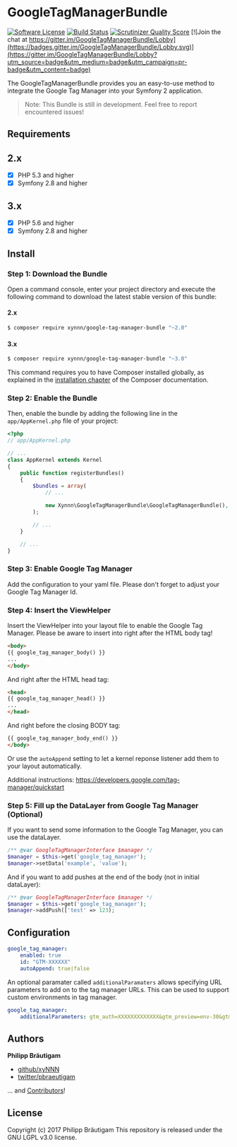# GoogleTagManagerBundle

[![Software License](https://img.shields.io/badge/license-LGPL%203.0-brightgreen.svg?style=flat-square)](LICENSE)
[![Build Status](https://travis-ci.org/xyNNN/GoogleTagManagerBundle.svg?branch=master)](https://travis-ci.org/xyNNN/GoogleTagManagerBundle)
[![Scrutinizer Quality Score](https://img.shields.io/scrutinizer/g/xyNNN/GoogleTagManagerBundle.svg)](https://scrutinizer-ci.com/g/xyNNN/GoogleTagManagerBundle)
[![Join the chat at https://gitter.im/GoogleTagManagerBundle/Lobby](https://badges.gitter.im/GoogleTagManagerBundle/Lobby.svg)](https://gitter.im/GoogleTagManagerBundle/Lobby?utm_source=badge&utm_medium=badge&utm_campaign=pr-badge&utm_content=badge)

The GoogleTagManagerBundle provides you an easy-to-use method to integrate the Google Tag Manager into your Symfony 2 application.

> Note: This Bundle is still in development. Feel free to report encountered issues!

## Requirements

## 2.x

- [x] PHP 5.3 and higher
- [x] Symfony 2.8 and higher

## 3.x

- [x] PHP 5.6 and higher
- [x] Symfony 2.8 and higher

## Install

### Step 1: Download the Bundle

Open a command console, enter your project directory and execute the
following command to download the latest stable version of this bundle:

#### 2.x

```bash
$ composer require xynnn/google-tag-manager-bundle "~2.0"
```

#### 3.x


```bash
$ composer require xynnn/google-tag-manager-bundle "~3.0"
```

This command requires you to have Composer installed globally, as explained
in the [installation chapter](https://getcomposer.org/doc/00-intro.md)
of the Composer documentation.

### Step 2: Enable the Bundle

Then, enable the bundle by adding the following line in the `app/AppKernel.php`
file of your project:

```php
<?php
// app/AppKernel.php

// ...
class AppKernel extends Kernel
{
    public function registerBundles()
    {
        $bundles = array(
            // ...

            new Xynnn\GoogleTagManagerBundle\GoogleTagManagerBundle(),
        );

        // ...
    }

    // ...
}
```

### Step 3: Enable Google Tag Manager

Add the configuration to your yaml file. Please don't forget to adjust your Google Tag Manager Id.

### Step 4: Insert the ViewHelper

Insert the ViewHelper into your layout file to enable the Google Tag Manager.
Please be aware to insert into right after the HTML body tag!

```html
<body>
{{ google_tag_manager_body() }}
...
</body>
```

And right after the HTML head tag:

```html
<head>
{{ google_tag_manager_head() }}
...
</head>
```

And right before the closing BODY tag:

```html
{{ google_tag_manager_body_end() }}
</body>
```

Or use the `autoAppend` setting to let a kernel reponse listener add them to your layout automatically.

Additional instructions: https://developers.google.com/tag-manager/quickstart

### Step 5: Fill up the DataLayer from Google Tag Manager (Optional)

If you want to send some information to the Google Tag Manager, you can use the dataLayer.

```php
/** @var GoogleTagManagerInterface $manager */
$manager = $this->get('google_tag_manager');
$manager->setData('example', 'value');
```

And if you want to add pushes at the end of the body (not in initial dataLayer):

```php
/** @var GoogleTagManagerInterface $manager */
$manager = $this->get('google_tag_manager');
$manager->addPush(['test' => 123);
```

## Configuration

```yaml
google_tag_manager:
    enabled: true
    id: "GTM-XXXXXX"
    autoAppend: true|false
```

An optional paramater called `additionalParamaters` allows specifying URL parameters to add on to the tag manager URLs.  This can be used to support custom environments in tag manager.
```yaml
google_tag_manager:
    additionalParameters: gtm_auth=XXXXXXXXXXXXX&gtm_preview=env-30&gtm_cookies_win=x
```

## Authors

**Philipp Bräutigam**

+ [github/xyNNN](https://github.com/xyNNN)
+ [twitter/pbraeutigam](http://twitter.com/pbraeutigam)

... and [Contributors](https://github.com/xyNNN/GoogleTagManagerBundle/graphs/contributors)!

## License
Copyright (c) 2017 Philipp Bräutigam
This repository is released under the GNU LGPL v3.0 license.

